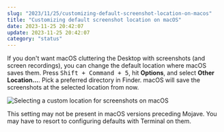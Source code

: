 ```yaml
---
slug: "2023/11/25/customizing-default-screenshot-location-on-macos"
title: "Customizing default screenshot location on macOS"
date: 2023-11-25 20:42:07
update: 2023-11-25 20:42:07
category: "status"
---
```


If you don't want macOS cluttering the Desktop with screenshots (and screen recordings), you can change the default location where macOS saves them. Press <kbd>Shift + Command + 5</kbd>, hit __Options__, and select __Other Location&hellip;__. Pick a preferred directory in Finder. macOS will save the screenshots at the selected location from now.

![Selecting a custom location for screenshots on macOS](/images/post/2023/2023-11-25-20-42-07-customizing-default-screenshot-location-on-macos-01.png)

This setting may not be present in macOS versions preceding Mojave. You may have to resort to configuring defaults with Terminal on them.
